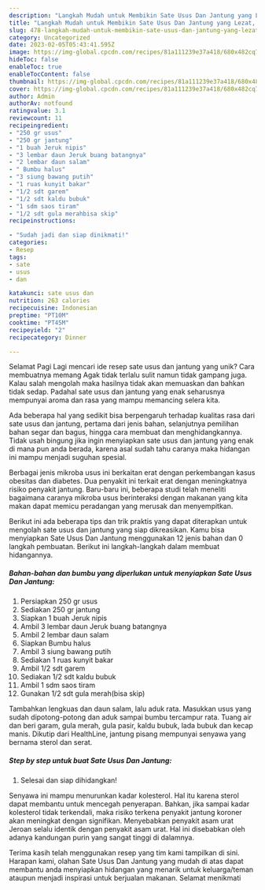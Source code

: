 ```yaml
---
description: "Langkah Mudah untuk Membikin Sate Usus Dan Jantung yang Lezat, Enak"
title: "Langkah Mudah untuk Membikin Sate Usus Dan Jantung yang Lezat, Enak"
slug: 478-langkah-mudah-untuk-membikin-sate-usus-dan-jantung-yang-lezat-enak
category: Uncategorized
date: 2023-02-05T05:43:41.595Z
image: https://img-global.cpcdn.com/recipes/81a111239e37a418/680x482cq70/sate-usus-dan-jantung-foto-resep-utama.jpg
hideToc: false
enableToc: true
enableTocContent: false
thumbnail: https://img-global.cpcdn.com/recipes/81a111239e37a418/680x482cq70/sate-usus-dan-jantung-foto-resep-utama.jpg
cover: https://img-global.cpcdn.com/recipes/81a111239e37a418/680x482cq70/sate-usus-dan-jantung-foto-resep-utama.jpg
author: Admin
authorAv: notfound
ratingvalue: 3.1
reviewcount: 11
recipeingredient:
- "250 gr usus"
- "250 gr jantung"
- "1 buah Jeruk nipis"
- "3 lembar daun Jeruk buang batangnya"
- "2 lembar daun salam"
- " Bumbu halus"
- "3 siung bawang putih"
- "1 ruas kunyit bakar"
- "1/2 sdt garem"
- "1/2 sdt kaldu bubuk"
- "1 sdm saos tiram"
- "1/2 sdt gula merahbisa skip"
recipeinstructions:

- "Sudah jadi dan siap dinikmati!"
categories:
- Resep
tags:
- sate
- usus
- dan

katakunci: sate usus dan 
nutrition: 263 calories
recipecuisine: Indonesian
preptime: "PT10M"
cooktime: "PT45M"
recipeyield: "2"
recipecategory: Dinner

---
```



Selamat Pagi Lagi mencari ide resep sate usus dan jantung yang unik? Cara membuatnya memang Agak tidak terlalu sulit namun tidak gampang juga. Kalau salah mengolah maka hasilnya tidak akan memuaskan dan bahkan tidak sedap. Padahal sate usus dan jantung yang enak seharusnya mempunyai aroma dan rasa yang mampu memancing selera kita.


Ada beberapa hal yang sedikit bisa berpengaruh terhadap kualitas rasa dari sate usus dan jantung, pertama dari jenis bahan, selanjutnya pemilihan bahan segar dan bagus, hingga cara membuat dan menghidangkannya. Tidak usah bingung jika ingin menyiapkan sate usus dan jantung yang enak di mana pun anda berada, karena asal sudah tahu caranya maka hidangan ini mampu menjadi suguhan spesial.

Berbagai jenis mikroba usus ini berkaitan erat dengan perkembangan kasus obesitas dan diabetes. Dua penyakit ini terkait erat dengan meningkatnya risiko penyakit jantung. Baru-baru ini, beberapa studi telah meneliti bagaimana caranya mikroba usus berinteraksi dengan makanan yang kita makan dapat memicu peradangan yang merusak dan menyempitkan.


Berikut ini ada beberapa tips dan trik praktis yang dapat diterapkan untuk mengolah sate usus dan jantung yang siap dikreasikan. Kamu bisa menyiapkan Sate Usus Dan Jantung menggunakan 12 jenis bahan dan 0 langkah pembuatan. Berikut ini langkah-langkah dalam membuat hidangannya.

<!--inarticleads1-->

##### Bahan-bahan dan bumbu yang diperlukan untuk menyiapkan Sate Usus Dan Jantung:

1. Persiapkan 250 gr usus
1. Sediakan 250 gr jantung
1. Siapkan 1 buah Jeruk nipis
1. Ambil 3 lembar daun Jeruk buang batangnya
1. Ambil 2 lembar daun salam
1. Siapkan  Bumbu halus
1. Ambil 3 siung bawang putih
1. Sediakan 1 ruas kunyit bakar
1. Ambil 1/2 sdt garem
1. Sediakan 1/2 sdt kaldu bubuk
1. Ambil 1 sdm saos tiram
1. Gunakan 1/2 sdt gula merah(bisa skip)


Tambahkan lengkuas dan daun salam, lalu aduk rata. Masukkan usus yang sudah dipotong-potong dan aduk sampai bumbu tercampur rata. Tuang air dan beri garam, gula merah, gula pasir, kaldu bubuk, lada bubuk dan kecap manis. Dikutip dari HealthLine, jantung pisang mempunyai senyawa yang bernama sterol dan serat. 

<!--inarticleads2-->

##### Step by step untuk buat Sate Usus Dan Jantung:


1. Selesai dan siap dihidangkan!

Senyawa ini mampu menurunkan kadar kolesterol. Hal itu karena sterol dapat membantu untuk mencegah penyerapan. Bahkan, jika sampai kadar kolesterol tidak terkendali, maka risiko terkena penyakit jantung koroner akan meningkat dengan signifikan. Menyebabkan penyakit asam urat Jeroan selalu identik dengan penyakit asam urat. Hal ini disebabkan oleh adanya kandungan purin yang sangat tinggi di dalamnya. 

Terima kasih telah menggunakan resep yang tim kami tampilkan di sini. Harapan kami, olahan Sate Usus Dan Jantung yang mudah di atas dapat membantu anda menyiapkan hidangan yang menarik untuk keluarga/teman ataupun menjadi inspirasi untuk berjualan makanan. Selamat menikmati
